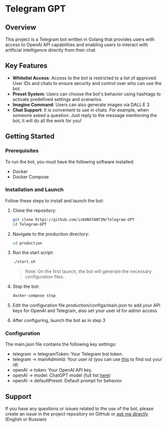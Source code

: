 # Telegram GPT

## Overview

This project is a Telegram bot written in Golang that provides users with access to OpenAI API capabilities and enabling users to interact with artificial intelligence directly from their chat.

## Key Features

- **Whitelist Access**: Access to the bot is restricted to a list of approved User IDs and chats to ensure security and control over who can use the bot.
- **Preset System**: Users can choose the bot's behavior using hashtags to activate predefined settings and scenarios.
- **Imagine Command**: Users can also generate images via DALL·E 3
- **Chat Support**: It is convenient to use in chats. For example, when someone asked a question. Just reply to the message mentioning the bot, it will do all the work for you!

## Getting Started

### Prerequisites

To run the bot, you must have the following software installed:
- Docker
- Docker Compose

### Installation and Launch

Follow these steps to install and launch the bot:

1. Clone the repository:
   ```sh
   git clone https://github.com/isKONSTANTIN/Telegram-GPT
   cd Telegram-GPT
   ```

2. Navigate to the production directory:
   ```sh
   cd production
   ```

3. Run the start script:
   ```sh
   ./start.sh
   ```

   > Note: On the first launch, the bot will generate the necessary configuration files.

4. Stop the bot:
   ```sh
   docker-compose stop
   ```

5. Edit the configuration file production/configs/main.json to add your API keys for OpenAI and Telegram, also set your user id for admin access

6. After configuring, launch the bot as in step 3

### Configuration

The main.json file contains the following key settings:

- telegram -> telegramToken: Your Telegram bot token.
- telegram -> mainAdminId: Your user id (you can use [this](https://t.me/userinfobot) to find out your id)
- openAI -> token: Your OpenAI API key.
- openAI -> model: ChatGPT model (full list [here](https://github.com/sashabaranov/go-openai/blob/master/completion.go))
- openAI -> defaultPreset: Default prompt for behavior

## Support

If you have any questions or issues related to the use of the bot, please create an issue in the project repository on GitHub or [ask me directly](https://t.me/cotantin) (English or Russian)
